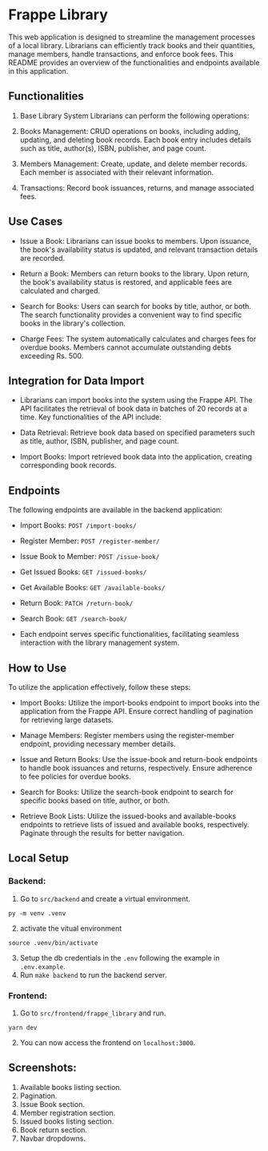 # Frappe Library
This web application is designed to streamline the management processes of a local library. Librarians can efficiently track books and their quantities, manage members, handle transactions, and enforce book fees. This README provides an overview of the functionalities and endpoints available in this application.

## Functionalities
1. Base Library System
Librarians can perform the following operations:

2. Books Management: CRUD operations on books, including adding, updating, and deleting book records. Each book entry includes details such as title, author(s), ISBN, publisher, and page count.

3. Members Management: Create, update, and delete member records. Each member is associated with their relevant information.

4. Transactions: Record book issuances, returns, and manage associated fees.

## Use Cases
- Issue a Book: Librarians can issue books to members. Upon issuance, the book's availability status is updated, and relevant transaction details are recorded.

- Return a Book: Members can return books to the library. Upon return, the book's availability status is restored, and applicable fees are calculated and charged.

- Search for Books: Users can search for books by title, author, or both. The search functionality provides a convenient way to find specific books in the library's collection.

- Charge Fees: The system automatically calculates and charges fees for overdue books. Members cannot accumulate outstanding debts exceeding Rs. 500.

## Integration for Data Import
- Librarians can import books into the system using the Frappe API. The API facilitates the retrieval of book data in batches of 20 records at a time. Key functionalities of the API include:

- Data Retrieval: Retrieve book data based on specified parameters such as title, author, ISBN, publisher, and page count.

- Import Books: Import retrieved book data into the application, creating corresponding book records.

## Endpoints
The following endpoints are available in the backend application:

- Import Books: `POST /import-books/`

- Register Member: `POST /register-member/`

- Issue Book to Member: `POST /issue-book/`

- Get Issued Books: `GET /issued-books/`

- Get Available Books: `GET /available-books/`

- Return Book: `PATCH /return-book/`

- Search Book: `GET /search-book/`

- Each endpoint serves specific functionalities, facilitating seamless interaction with the library management system.

## How to Use
To utilize the application effectively, follow these steps:

- Import Books: Utilize the import-books endpoint to import books into the application from the Frappe API. Ensure correct handling of pagination for retrieving large datasets.

- Manage Members: Register members using the register-member endpoint, providing necessary member details.

- Issue and Return Books: Use the issue-book and return-book endpoints to handle book issuances and returns, respectively. Ensure adherence to fee policies for overdue books.

- Search for Books: Utilize the search-book endpoint to search for specific books based on title, author, or both.

- Retrieve Book Lists: Utilize the issued-books and available-books endpoints to retrieve lists of issued and available books, respectively. Paginate through the results for better navigation.

## Local Setup

### Backend:

1. Go to `src/backend` and create a virtual environment.
```
py -m venv .venv
```
2. activate the vitual environment
```
source .venv/bin/activate
```
3. Setup the db credentials in the `.env` following the example in `.env.example`.
4. Run `make backend` to run the backend server.

### Frontend:
1. Go to `src/frontend/frappe_library` and run.
```
yarn dev
```
2. You can now access the frontend on `localhost:3000`.

## Screenshots:

1. Available books listing section.
2. Pagination.
3. Issue Book section.
4. Member registration section.
5. Issued books listing section.
6. Book return section.
7. Navbar dropdowns.
